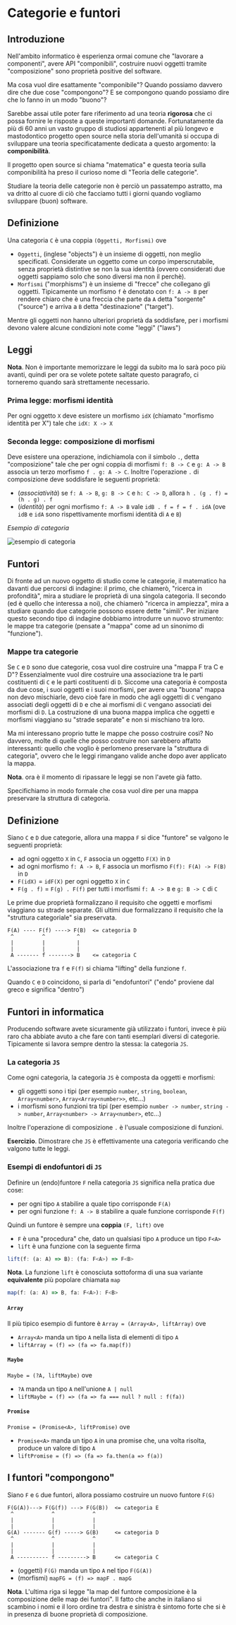 # Categorie e funtori

## Introduzione

Nell'ambito informatico è esperienza ormai comune che "lavorare a componenti", avere API "componibili", costruire nuovi oggetti tramite "composizione" sono proprietà positive del software.

Ma cosa vuol dire esattamente "componibile"? Quando possiamo davvero dire che due cose "compongono"? E se compongono quando possiamo dire che lo fanno in un modo "buono"?

Sarebbe assai utile poter fare riferimento ad una teoria **rigorosa** che ci possa fornire le risposte a queste importanti domande. Fortunatamente da più di 60 anni un vasto gruppo di studiosi appartenenti al più longevo e mastodontico progetto open source nella storia dell'umanità si occupa di sviluppare una teoria specificatamente dedicata a questo argomento: la **componibilità**.

Il progetto open source si chiama "matematica" e questa teoria sulla componibilità ha preso il curioso nome di "Teoria delle categorie".

Studiare la teoria delle categorie non è perciò un passatempo astratto, ma va dritto al cuore di ciò che facciamo tutti i giorni quando vogliamo sviluppare (buon) software.

## Definizione

Una categoria `C` è una coppia `(Oggetti, Morfismi)` ove

- `Oggetti`, (inglese "objects") è un insieme di oggetti, non meglio specificati. Considerate un oggetto come un corpo imperscrutabile, senza proprietà distintive se non la sua identità (ovvero considerati due oggetti sappiamo solo che sono diversi ma non il perchè).
- `Morfismi` ("morphisms") è un insieme di "frecce" che collegano gli oggetti. Tipicamente un morfismo `f` è denotato con `f: A -> B` per rendere chiaro che è una freccia che parte da `A` detta "sorgente" ("source") e arriva a `B` detta "destinazione" ("target").

Mentre gli oggetti non hanno ulteriori proprietà da soddisfare, per i morfismi devono valere alcune condizioni note come "leggi" ("laws")

## Leggi

**Nota**. Non è importante memorizzare le leggi da subito ma lo sarà poco più avanti, quindi per ora se volete potete saltate questo paragrafo, ci torneremo quando sarà strettamente necessario.

### Prima legge: morfismi identità

Per ogni oggetto `X` deve esistere un morfismo `idX` (chiamato "morfismo identità per X") tale che `idX: X -> X`

### Seconda legge: composizione di morfismi

Deve esistere una operazione, indichiamola con il simbolo `.`, detta "composizione" tale che per ogni coppia di morfismi `f: B -> C` e `g: A -> B` associa un terzo morfismo `f . g: A -> C`. Inoltre l'operazione `.` di composizione deve soddisfare le seguenti proprietà:

- (*associatività*) se `f: A -> B`, `g: B -> C` e `h: C -> D`, allora `h . (g . f) = (h . g) . f`
- (*identità*) per ogni morfismo `f: A -> B` vale `idB . f = f = f . idA` (ove `idB` e `idA` sono rispettivamente morfismi identità di `A` e `B`)

*Esempio di categoria*

![esempio di categoria](https://upload.wikimedia.org/wikipedia/commons/f/ff/Category_SVG.svg)

## Funtori

Di fronte ad un nuovo oggetto di studio come le categorie, il matematico ha davanti due percorsi di indagine: il primo, che chiamerò, "ricerca in profondità", mira a studiare le proprietà di una singola categoria. Il secondo (ed è quello che interessa a noi), che chiamerò "ricerca in ampiezza", mira a studiare quando due categorie possono essere dette "simili". Per iniziare questo secondo tipo di indagine dobbiamo introdurre un nuovo strumento: le mappe tra categorie (pensate a "mappa" come ad un sinonimo di "funzione").

### Mappe tra categorie

Se `C` e `D` sono due categorie, cosa vuol dire costruire una "mappa F tra C e D"? Essenzialmente vuol dire costruire una associazione tra le parti costituenti di `C` e le parti costituenti di `D`. Siccome una categoria è composta da due cose, i suoi oggetti e i suoi morfismi, per avere una "buona" mappa non devo mischiarle, devo cioè fare in modo che agli oggetti di `C` vengano associati degli oggetti di `D` e che ai morfismi di `C` vengano associati dei morfismi di `D`. La costruzione di una buona mappa implica che oggetti e morfismi viaggiano su "strade separate" e non si mischiano tra loro.

Ma mi interessano proprio tutte le mappe che posso costruire così? No davvero, molte di quelle che posso costruire non sarebbero affatto interessanti: quello che voglio è perlomeno preservare la "struttura di categoria", ovvero che le leggi rimangano valide anche dopo aver applicato la mappa.

**Nota**. ora è il momento di ripassare le leggi se non l'avete già fatto.

Specifichiamo in modo formale che cosa vuol dire per una mappa preservare la struttura di categoria.

## Definizione

Siano `C` e `D` due categorie, allora una mappa `F` si dice "funtore" se valgono le seguenti proprietà:

- ad ogni oggetto `X` in `C`, `F` associa un oggetto `F(X)` in `D`
- ad ogni morfismo `f: A -> B`, `F` associa un morfismo `F(f): F(A) -> F(B)` in `D`
- `F(idX)` = `idF(X)` per ogni oggetto `X` in `C`
- `F(g . f)` = `F(g) . F(f)` per tutti i morfismi `f: A -> B` e `g: B -> C` di `C`

Le prime due proprietà formalizzano il requisito che oggetti e morfismi viaggiano su strade separate. Gli ultimi due formalizzano il requisito che la "struttura categoriale" sia preservata.

```
F(A) ---- F(f) ----> F(B)  <= categoria D
 ^         ^          ^
 |         |          |
 |         |          |
 A ------- f -------> B    <= categoria C
```

L'associazione tra `f` e `F(f)` si chiama "lifting" della funzione `f`.

Quando `C` e `D` coincidono, si parla di "endofuntori" ("endo" proviene dal greco e significa "dentro")

## Funtori in informatica

Producendo software avete sicuramente già utilizzato i funtori, invece è più raro cha abbiate avuto a che fare con tanti esemplari diversi di categorie. Tipicamente si lavora sempre dentro la stessa: la categoria `JS`.

### La categoria `JS`

Come ogni categoria, la categoria `JS` è composta da oggetti e morfismi:

- gli oggetti sono i tipi (per esempio `number`, `string`, `boolean`, `Array<number>`, `Array<Array<number>>`, etc...)
- i morfismi sono funzioni tra tipi (per esempio `number -> number`, `string -> number`, `Array<number> -> Array<number>`, etc...)

Inoltre l'operazione di composizione `.` è l'usuale composizione di funzioni.

**Esercizio**. Dimostrare che `JS` è effettivamente una categoria verificando che valgono tutte le leggi.

### Esempi di endofuntori di `JS`

Definire un (endo)funtore `F` nella categoria `JS` significa nella pratica due cose:

- per ogni tipo `A` stabilire a quale tipo corrisponde `F(A)`
- per ogni funzione `f: A -> B` stabilire a quale funzione corrisponde `F(f)`

Quindi un funtore è sempre una **coppia** `(F, lift)` ove

- `F` è una "procedura" che, dato un qualsiasi tipo `A` produce un tipo `F<A>`
- `lift` è una funzione con la seguente firma

```js
lift(f: (a: A) => B): (fa: F<A>) => F<B>
```

**Nota**. La funzione `lift` è conosciuta sottoforma di una sua variante **equivalente** più popolare chiamata `map`

```js
map(f: (a: A) => B, fa: F<A>): F<B>
```

#### `Array`

Il più tipico esempio di funtore è `Array = (Array<A>, liftArray)` ove

- `Array<A>` manda un tipo `A` nella lista di elementi di tipo `A`
- `liftArray = (f) => (fa => fa.map(f))`

#### `Maybe`

`Maybe = (?A, liftMaybe)` ove

- `?A` manda un tipo `A` nell'unione `A | null`
- `liftMaybe = (f) => (fa => fa === null ? null : f(fa))`

#### `Promise`

`Promise = (Promise<A>, liftPromise)` ove

- `Promise<A>` manda un tipo `A` in una promise che, una volta risolta, produce un valore di tipo `A`
- `liftPromise = (f) => (fa => fa.then(a => f(a))`

## I funtori "compongono"

Siano `F` e `G` due funtori, allora possiamo costruire un nuovo funtore `F(G)`

```
F(G(A))---> F(G(f)) ---> F(G(B))  <= categoria E
 ^            ^            ^
 |            |            |
 |            |            |
G(A) ------- G(f) -----> G(B)     <= categoria D
 ^            ^            ^
 |            |            |
 |            |            |
 A ---------- f ---------> B      <= categoria C
```

- (oggetti) `F(G)` manda un tipo `A` nel tipo `F(G(A))`
- (morfismi) `mapFG = (f) => mapF . mapG`

**Nota**. L'ultima riga si legge "la map del funtore composizione è la composizione delle map dei funtori". Il fatto che anche in italiano si scambino i nomi e il loro ordine tra destra e sinistra è sintomo forte che si è in presenza di buone proprietà di composizione.
